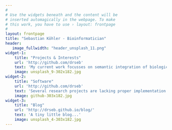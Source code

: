 ```yaml
---
#
# Use the widgets beneath and the content will be
# inserted automagically in the webpage. To make
# this work, you have to use › layout: frontpage
#
layout: frontpage
title: "Sebastian Köhler - Bioinformatician"
header:
   image_fullwidth: "header_unsplash_11.png"
widget-1:
    title: "Projects & Interests"
    url: 'http://github.com/drseb'
    text: 'My current work focusses on semantic integration of biological data, with a special focus on...'
    image: unsplash_9-302x182.jpg
widget-2:
    title: "Software"
    url: 'http://github.com/drseb'
    text: 'Several research projects are lacking proper implementation...'
    image: github-303x182.jpg
widget-3:
    title: "Blog"
    url: 'http://drseb.github.io/blog/'
    text: 'A tiny little blog...'
    image: unsplash_4-303x182.jpg
---
```


